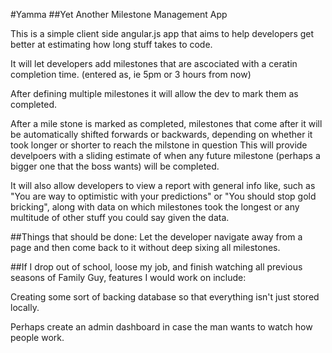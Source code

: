 #Yamma
##Yet Another Milestone Management App

This is a simple client side angular.js app that aims to help developers get better at estimating how long stuff takes to code.

It will let developers add milestones that are ascociated with a ceratin completion time. (entered as, ie 5pm or 3 hours from now)

After defining multiple milestones it will allow the dev to mark them as completed.

After a mile stone is marked as completed, milestones that come after it will be automatically shifted forwards or backwards, depending on whether it took longer or shorter to reach the milstone in question
This will provide develpoers with a sliding estimate of when any future milestone (perhaps a bigger one that the boss wants) will be completed.

It will also allow developers to view a report with general info like, such as "You are way to optimistic with your predictions" or "You should stop gold bricking", along with data on which milestones took the longest or any multitude of other stuff you could say given the data.


##Things that should be done:
Let the developer navigate away from a page and then come back to it without deep sixing all milestones.


##If I drop out of school, loose my job, and finish watching all previous seasons of Family Guy, features I would work on include:

Creating some sort of backing database so that everything isn't just stored locally.

Perhaps create an admin dashboard in case the man wants to watch how people work.
